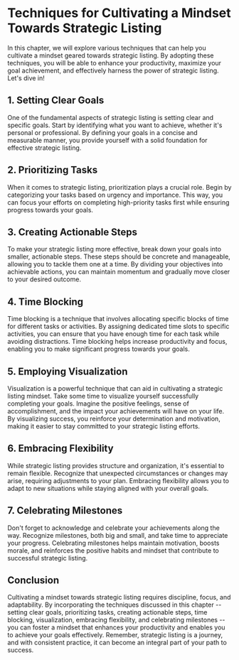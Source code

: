 Techniques for Cultivating a Mindset Towards Strategic Listing
=========================================================================

In this chapter, we will explore various techniques that can help you cultivate a mindset geared towards strategic listing. By adopting these techniques, you will be able to enhance your productivity, maximize your goal achievement, and effectively harness the power of strategic listing. Let's dive in!

1\. Setting Clear Goals
----------------------

One of the fundamental aspects of strategic listing is setting clear and specific goals. Start by identifying what you want to achieve, whether it's personal or professional. By defining your goals in a concise and measurable manner, you provide yourself with a solid foundation for effective strategic listing.

2\. Prioritizing Tasks
---------------------

When it comes to strategic listing, prioritization plays a crucial role. Begin by categorizing your tasks based on urgency and importance. This way, you can focus your efforts on completing high-priority tasks first while ensuring progress towards your goals.

3\. Creating Actionable Steps
----------------------------

To make your strategic listing more effective, break down your goals into smaller, actionable steps. These steps should be concrete and manageable, allowing you to tackle them one at a time. By dividing your objectives into achievable actions, you can maintain momentum and gradually move closer to your desired outcome.

4\. Time Blocking
----------------

Time blocking is a technique that involves allocating specific blocks of time for different tasks or activities. By assigning dedicated time slots to specific activities, you can ensure that you have enough time for each task while avoiding distractions. Time blocking helps increase productivity and focus, enabling you to make significant progress towards your goals.

5\. Employing Visualization
--------------------------

Visualization is a powerful technique that can aid in cultivating a strategic listing mindset. Take some time to visualize yourself successfully completing your goals. Imagine the positive feelings, sense of accomplishment, and the impact your achievements will have on your life. By visualizing success, you reinforce your determination and motivation, making it easier to stay committed to your strategic listing efforts.

6\. Embracing Flexibility
------------------------

While strategic listing provides structure and organization, it's essential to remain flexible. Recognize that unexpected circumstances or changes may arise, requiring adjustments to your plan. Embracing flexibility allows you to adapt to new situations while staying aligned with your overall goals.

7\. Celebrating Milestones
-------------------------

Don't forget to acknowledge and celebrate your achievements along the way. Recognize milestones, both big and small, and take time to appreciate your progress. Celebrating milestones helps maintain motivation, boosts morale, and reinforces the positive habits and mindset that contribute to successful strategic listing.

Conclusion
----------

Cultivating a mindset towards strategic listing requires discipline, focus, and adaptability. By incorporating the techniques discussed in this chapter -- setting clear goals, prioritizing tasks, creating actionable steps, time blocking, visualization, embracing flexibility, and celebrating milestones -- you can foster a mindset that enhances your productivity and enables you to achieve your goals effectively. Remember, strategic listing is a journey, and with consistent practice, it can become an integral part of your path to success.
